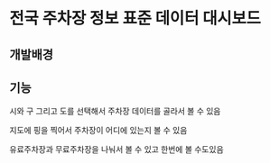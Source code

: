 # 전국 주차장 정보 표준 데이터 대시보드

## 개발배경
 

## 기능
 시와 구 그리고 도를 선택해서 주차장 데이터를 골라서 볼 수 있음

 지도에 핑을 찍어서 주차장이 어디에 있는지 볼 수 있음

 유료주차장과 무료주차장을 나눠서 볼 수 있고 한번에 볼 수도있음
 

